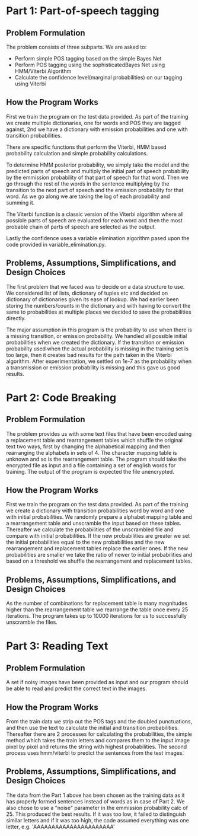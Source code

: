 # Part 1: Part-of-speech tagging

## Problem Formulation

The problem consists of three subparts. We are asked to:
- Perform simple POS tagging based on the simple Bayes Net 
- Perform POS tagging using the sophisticatedBayes Net using HMM/Viterbi Algorithm 
- Calculate the confidence level(marginal probabilities) on our tagging using Viterbi 

## How the Program Works

First we train the program on the test data provided. As part of the training we create multiple dictionaries, one for words and POS they are tagged against, 2nd we have a dictionary with emission probabilities and one with transition probabilities.

There are specific functions that perform the Viterbi, HMM based probability calculation and simple probability calculations.

To determine HMM posterior probability, we simply take the model and the predicted parts of speech and multiply the initial part of speech probability by the emmission probability of that part of speech for that word. Then we go through the rest of the words in the sentence multiplying by the transition to the next part of speech and the emission probability for that word. As we go along we are taking the log of each probability and summing it.

The Viterbi function is a classic version of the Viterbi algorithm where all possible parts of speech are evaluated for each word and then the most probable chain of parts of speech are selected as the output.

Lastly the confidence uses a variable elimination algorithm pased upon the code provided in variable_elimination.py.

## Problems, Assumptions, Simplifications, and Design Choices

The first problem that we faced was to decide on a data structure to use. We considered list of lists, dictionary of tuples etc and decided on dictionary of dictionaries given its ease of lookup. We had earlier been storing the numbers/counts in the dictionary and with having to convert the same to probabilities at multiple places we decided to save the probabilities directly. 

The major assumption in this program is the probability to use when there is a missing transition, or emission probability. We handled all possible initial probabilities when we created the dictionary. If the transition or emission probability used when the actual probability is missing in the training set is too large, then it creates bad results for the path taken in the Viterbi algorithm. After experimentation, we settled on 1e-7 as the probability when a transmission or emission probability is missing and this gave us good results.

# Part 2: Code Breaking

## Problem Formulation

The problem provides us with some text files that have been encoded using a replacement table and rearrangement tables which shuffle the original text two ways, first by changing the alphabetical mapping and then rearranging the alphabets in sets of 4. The character mapping table is unknown and so is the rearrangement table. The program should take the encrypted file as input and a file containing a set of english words for training. The output of the program is expected the file unencrypted.

## How the Program Works

First we train the program on the test data provided. As part of the training we create a dictionary with transition probabilities word by word and one with initial probabilities. We randomly prepare a alphabet mapping table and a rearrangement table and unscramble the input based on these tables. Thereafter we calculate the probabilities of the unscrambled file and compare with initial probabilities. If the new probabilities are greater we set the initial probabilities equal to the new probabilities and the new rearrangement and replacement tables replace the earlier ones. If the new probabilities are smaller we take the ratio of newer to initial probabilities and based on a threshold we shuffle the rearrangement and replacement tables.


## Problems, Assumptions, Simplifications, and Design Choices
As the number of combinations for replacement table is many magnitudes higher than the rearrangement table we rearrange the table once every 25 iterations. The program takes up to 10000 iterations for us to successfully unscramble the files. 

# Part 3: Reading Text

## Problem Formulation

A set if noisy images have been provided as input and our program should be able to read and predict the correct text in the images.

## How the Program Works

From the train data we strip out the POS tags and the doubled punctuations, and then use the text to calculate the initial and transition probabilities. Thereafter there are 2 processes for calculating the probabilities, the simple method which takes the train letters and compares them to the input image pixel by pixel and returns the string with highest probabilities. The second process uses hmm/viterbi to predict the sentences from the test images.


## Problems, Assumptions, Simplifications, and Design Choices

The data from the Part 1 above has been chosen as the training data as it has properly formed sentences instead of words as in case of Part 2. We also chose to use a "noise" parameter in the emmission probability calc of 25. This produced the best results. If it was too low, it failed to distinguish similar letters and if it was too high, the code assumed everything was one letter, e.g. 'AAAAAAAAAAAAAAAAAAAAAA'
